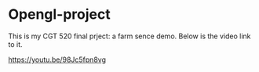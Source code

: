 # Opengl-project

This is my CGT 520 final prject: a farm sence demo. Below is the video link to it.

https://youtu.be/98Jc5fpn8vg
